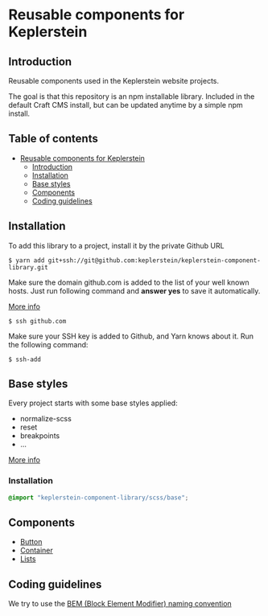 # Reusable components for Keplerstein

## Introduction
Reusable components used in the Keplerstein website projects.

The goal is that this repository is an npm installable library. Included in the default Craft CMS install, but can be updated anytime by a simple npm install.

## Table of contents
- [Reusable components for Keplerstein](#Reusable-components-for-Keplerstein)
  - [Introduction](#Introduction)
  - [Installation](#Installation)
  - [Base styles](#Base-styles)
  - [Components](#Components)
  - [Coding guidelines](#Coding-guidelines)

## Installation
To add this library to a project, install it by the private Github URL

```console
$ yarn add git+ssh://git@github.com:keplerstein/keplerstein-component-library.git
```

Make sure the domain github.com is added to the list of your well known hosts. Just run following command and **answer yes** to save it automatically.

[More info](https://stackoverflow.com/questions/13363553/git-error-host-key-verification-failed-when-connecting-to-remote-repository)

```console
$ ssh github.com
```

Make sure your SSH key is added to Github, and Yarn knows about it. Run the following command:

```console
$ ssh-add
```

## Base styles

Every project starts with some base styles applied:
- normalize-scss
- reset
- breakpoints
- ...

[More info](./docs/base-styles.md)

### Installation
```scss
@import "keplerstein-component-library/scss/base";
```

## Components
* [Button](./docs/button.md)
* [Container](./docs/container.md)
* [Lists](./docs/lists.md)

## Coding guidelines
We try to use the [BEM (Block Element Modifier) naming convention](http://getbem.com/naming/)